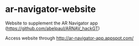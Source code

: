 # ar-navigator-website
Website to supplement the AR Navigator app (https://github.com/abelpaul/ARNAV_hackGT)

Access website through http://ar-navigator-app.appspot.com/
